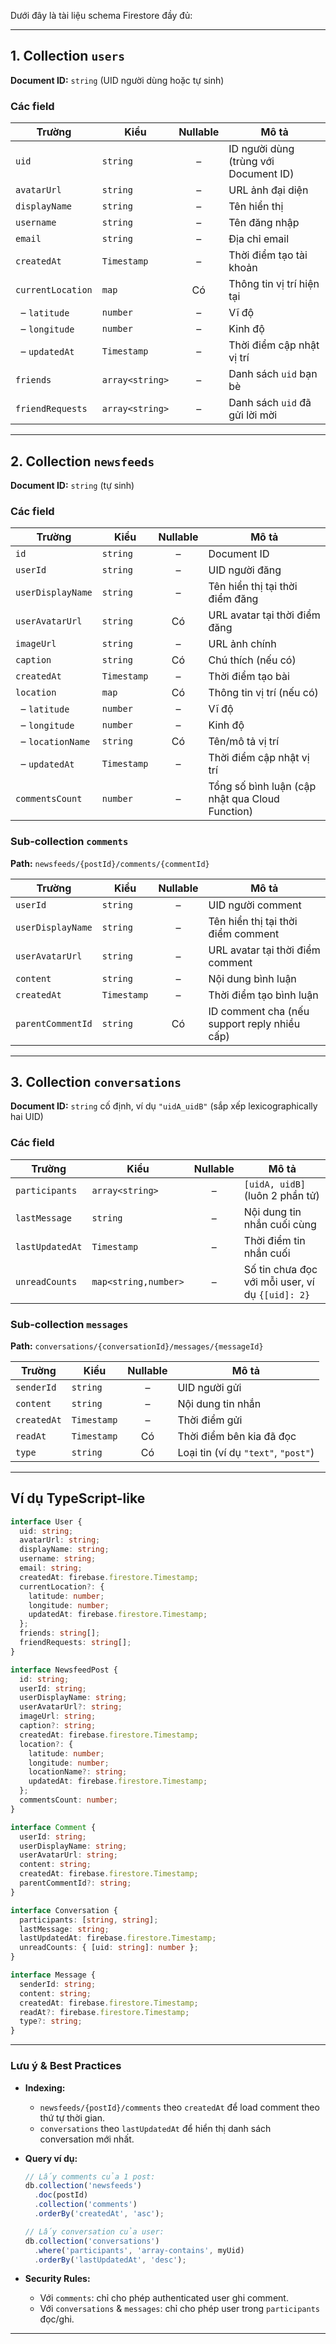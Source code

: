 Dưới đây là tài liệu schema Firestore đầy đủ:

---

## 1. Collection `users`

**Document ID:** `string` (UID người dùng hoặc tự sinh)

### Các field

| Trường            | Kiểu            | Nullable | Mô tả                                 |
| ----------------- | --------------- | :------: | ------------------------------------- |
| `uid`             | `string`        |     –    | ID người dùng (trùng với Document ID) |
| `avatarUrl`       | `string`        |     –    | URL ảnh đại diện                      |
| `displayName`     | `string`        |     –    | Tên hiển thị                          |
| `username`        | `string`        |     –    | Tên đăng nhập                         |
| `email`           | `string`        |     –    | Địa chỉ email                         |
| `createdAt`       | `Timestamp`     |     –    | Thời điểm tạo tài khoản               |
| `currentLocation` | `map`           |    Có    | Thông tin vị trí hiện tại             |
|   – `latitude`    | `number`        |     –    | Vĩ độ                                 |
|   – `longitude`   | `number`        |     –    | Kinh độ                               |
|   – `updatedAt`   | `Timestamp`     |     –    | Thời điểm cập nhật vị trí             |
| `friends`         | `array<string>` |     –    | Danh sách `uid` bạn bè                |
| `friendRequests`  | `array<string>` |     –    | Danh sách `uid` đã gửi lời mời        |

---

## 2. Collection `newsfeeds`

**Document ID:** `string` (tự sinh)

### Các field

| Trường             | Kiểu        | Nullable | Mô tả                                           |
| ------------------ | ----------- | :------: | ----------------------------------------------- |
| `id`               | `string`    |     –    | Document ID                                     |
| `userId`           | `string`    |     –    | UID người đăng                                  |
| `userDisplayName`  | `string`    |     –    | Tên hiển thị tại thời điểm đăng                 |
| `userAvatarUrl`    | `string`    |    Có    | URL avatar tại thời điểm đăng                   |
| `imageUrl`         | `string`    |     –    | URL ảnh chính                                   |
| `caption`          | `string`    |    Có    | Chú thích (nếu có)                              |
| `createdAt`        | `Timestamp` |     –    | Thời điểm tạo bài                               |
| `location`         | `map`       |    Có    | Thông tin vị trí (nếu có)                       |
|   – `latitude`     | `number`    |     –    | Vĩ độ                                           |
|   – `longitude`    | `number`    |     –    | Kinh độ                                         |
|   – `locationName` | `string`    |    Có    | Tên/mô tả vị trí                                |
|   – `updatedAt`    | `Timestamp` |     –    | Thời điểm cập nhật vị trí                       |
| `commentsCount`    | `number`    |     –    | Tổng số bình luận (cập nhật qua Cloud Function) |

### Sub-collection `comments`

**Path:** `newsfeeds/{postId}/comments/{commentId}`

| Trường            | Kiểu        | Nullable | Mô tả                                        |
| ----------------- | ----------- | :------: | -------------------------------------------- |
| `userId`          | `string`    |     –    | UID người comment                            |
| `userDisplayName` | `string`    |     –    | Tên hiển thị tại thời điểm comment           |
| `userAvatarUrl`   | `string`    |     –    | URL avatar tại thời điểm comment             |
| `content`         | `string`    |     –    | Nội dung bình luận                           |
| `createdAt`       | `Timestamp` |     –    | Thời điểm tạo bình luận                      |
| `parentCommentId` | `string`    |    Có    | ID comment cha (nếu support reply nhiều cấp) |

---

## 3. Collection `conversations`

**Document ID:** `string` cố định, ví dụ `"uidA_uidB"` (sắp xếp lexicographically hai UID)

### Các field

| Trường          | Kiểu                 | Nullable | Mô tả                                            |
| --------------- | -------------------- | :------: | ------------------------------------------------ |
| `participants`  | `array<string>`      |     –    | `[uidA, uidB]` (luôn 2 phần tử)                  |
| `lastMessage`   | `string`             |     –    | Nội dung tin nhắn cuối cùng                      |
| `lastUpdatedAt` | `Timestamp`          |     –    | Thời điểm tin nhắn cuối                          |
| `unreadCounts`  | `map<string,number>` |     –    | Số tin chưa đọc với mỗi user, ví dụ `{[uid]: 2}` |

### Sub-collection `messages`

**Path:** `conversations/{conversationId}/messages/{messageId}`

| Trường      | Kiểu        | Nullable | Mô tả                                |
| ----------- | ----------- | :------: | ------------------------------------ |
| `senderId`  | `string`    |     –    | UID người gửi                        |
| `content`   | `string`    |     –    | Nội dung tin nhắn                    |
| `createdAt` | `Timestamp` |     –    | Thời điểm gửi                        |
| `readAt`    | `Timestamp` |    Có    | Thời điểm bên kia đã đọc             |
| `type`      | `string`    |    Có    | Loại tin (ví dụ `"text"`, `"post"`)  |

---

## Ví dụ TypeScript-like

```ts
interface User {
  uid: string;
  avatarUrl: string;
  displayName: string;
  username: string;
  email: string;
  createdAt: firebase.firestore.Timestamp;
  currentLocation?: {
    latitude: number;
    longitude: number;
    updatedAt: firebase.firestore.Timestamp;
  };
  friends: string[];
  friendRequests: string[];
}

interface NewsfeedPost {
  id: string;
  userId: string;
  userDisplayName: string;
  userAvatarUrl?: string;
  imageUrl: string;
  caption?: string;
  createdAt: firebase.firestore.Timestamp;
  location?: {
    latitude: number;
    longitude: number;
    locationName?: string;
    updatedAt: firebase.firestore.Timestamp;
  };
  commentsCount: number;
}

interface Comment {
  userId: string;
  userDisplayName: string;
  userAvatarUrl: string;
  content: string;
  createdAt: firebase.firestore.Timestamp;
  parentCommentId?: string;
}

interface Conversation {
  participants: [string, string];
  lastMessage: string;
  lastUpdatedAt: firebase.firestore.Timestamp;
  unreadCounts: { [uid: string]: number };
}

interface Message {
  senderId: string;
  content: string;
  createdAt: firebase.firestore.Timestamp;
  readAt?: firebase.firestore.Timestamp;
  type?: string;
}
```

---

### Lưu ý & Best Practices

* **Indexing:**

  * `newsfeeds/{postId}/comments` theo `createdAt` để load comment theo thứ tự thời gian.
  * `conversations` theo `lastUpdatedAt` để hiển thị danh sách conversation mới nhất.

* **Query ví dụ:**

  ```js
  // Lấy comments của 1 post:
  db.collection('newsfeeds')
    .doc(postId)
    .collection('comments')
    .orderBy('createdAt', 'asc');

  // Lấy conversation của user:
  db.collection('conversations')
    .where('participants', 'array-contains', myUid)
    .orderBy('lastUpdatedAt', 'desc');
  ```

* **Security Rules:**

  * Với `comments`: chỉ cho phép authenticated user ghi comment.
  * Với `conversations` & `messages`: chỉ cho phép user trong `participants` đọc/ghi.

---

